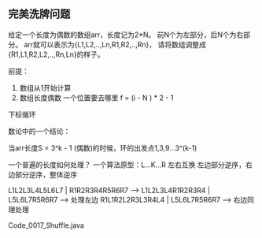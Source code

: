 ## 完美洗牌问题

给定一个长度为偶数的数组arr，长度记为2*N。
前N个为左部分，后N个为右部分。 arr就可以表示为{L1,L2,..,Ln,R1,R2,..,Rn}， 请将数组调整成{R1,L1,R2,L2,..,Rn,Ln}的样子。



前提：
 1) 数组从1开始计算
 2) 数组长度偶数
一个位置要去哪里 
    f = (i - N ) * 2 - 1
    
下标循环

数论中的一个结论：

当arr长度S = 3^k - 1 (偶数)的时候，环的出发点1,3,9...3^(k-1)

一个普遍的长度如何处理？
一个算法原型：L...K...R 左右互换
左边部分逆序，右边部分逆序，整体逆序

L1L2L3L4L5L6L7 | R1R2R3R4R5R6R7
--> L1L2L3L4R1R2R3R4 | L5L6L7R5R6R7
--> 处理左边 R1L1R2L2R3L3R4L4 | L5L6L7R5R6R7
--> 右边同理处理


Code_0017_Shuffle.java
